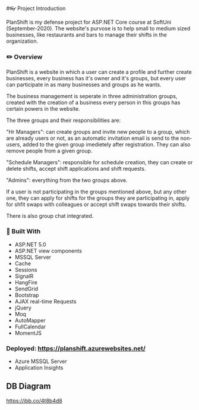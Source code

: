 #👓 Project Introduction

PlanShift is my defense project for ASP.NET Core course at SoftUni (September-2020). The website's purvose is to help small to medium sized businesses, like restaurants and bars to manage their shifts in the organization.

### ✏️ Overview
PlanShift is a website in which a user can create a profile and further create businesses, every business has it's owner and it's groups, but every user can participate in as many businesses and groups as he wants. 

The business management is seperate in three administration groups, created with the creation of a business every person in this groups has certain powers in the website. 

The three groups and their responsibilities are:


"Hr Managers": can create groups and invite new people to a group, which are already users or not, as an automatic invitation email is send to the non-users, added to the given group imedietely after registration. They can also remove people from a given group. 


"Schedule Managers": responsible for schedule creation, they can create or delete shifts, accept shift applications and shift requests.


"Admins": everything from the two groups above.


If a user is not participating in the groups mentioned above, but any other one, they can apply for shifts for the groups they are participating in, apply for shfit swaps with colleagues or accept shift swaps towards their shifts.


There is also group chat integrated.


### 🔨 Built With
- ASP.NET 5.0
- ASP.NET view components
- MSSQL Server
- Cache
- Sessions
- SignalR
- HangFire
- SendGrid
- Bootstrap
- AJAX real-time Requests
- jQuery
- Moq
- AutoMapper
- FullCalendar
- MomentJS


### Deployed: https://planshift.azurewebsites.net/
- Azure MSSQL Server
- Application Insights

## DB Diagram
https://ibb.co/4t8b4d8
